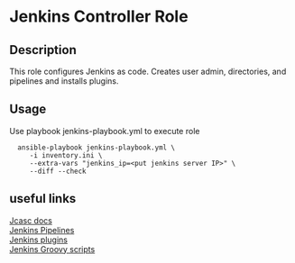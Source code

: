 # Jenkins Controller Role

## Description
This role configures Jenkins as code. Creates user admin, directories, and pipelines and installs plugins.

## Usage

Use playbook jenkins-playbook.yml to execute role

```
  ansible-playbook jenkins-playbook.yml \
     -i inventory.ini \
     --extra-vars "jenkins_ip=<put jenkins server IP>" \
     --diff --check
```

## useful links

[Jcasc docs](https://www.jenkins.io/projects/jcasc/)  
[Jenkins Pipelines](https://www.jenkins.io/doc/book/pipeline/)  
[Jenkins plugins](https://plugins.jenkins.io/)  
[Jenkins Groovy scripts](https://medium.com/@guvercin.ersin/groovy-script-and-jenkins-7addaa44716f)  

